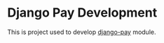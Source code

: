# Django Pay Development
This is project used to develop [django-pay](https://github.com/DariuszAniszewski/django-pay-example/edit/master/README.md) module.
